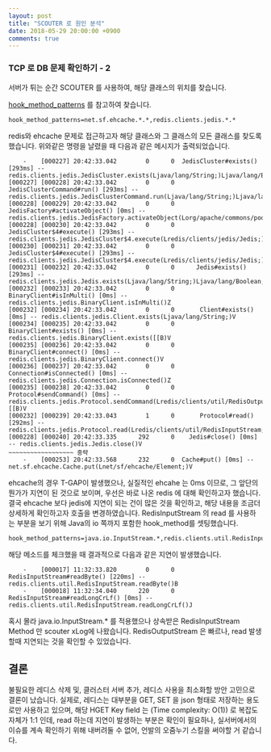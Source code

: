 ```yaml
---
layout: post
title: "SCOUTER 로 원인 분석"
date: 2018-05-29 20:00:00 +0900
comments: true
---
```


### TCP 로 DB 문제 확인하기 - 2

서버가 튀는 순간 SCOUTER 를 사용하여, 해당 클래스의 위치를 찾습니다.

[hook_method_patterns](https://github.com/scouter-project/scouter/blob/master/scouter.document/use-case/Method-Profiling_kr.md)
를 참고하여 찾습니다.

```
hook_method_patterns=net.sf.ehcache.*.*,redis.clients.jedis.*.*
```
redis와 ehcache 문제로 접근하고자 해당 클래스와 그 클래스의 모든 클래스를 찾도록 했습니다.
위와같은 명령을 날렸을 때 다음과 같은 메시지가 출력되었습니다.
```
    -    [000227] 20:42:33.042        0      0  JedisCluster#exists() [293ms] -- redis.clients.jedis.JedisCluster.exists(Ljava/lang/String;)Ljava/lang/Boolean;
[000227] [000228] 20:42:33.042        0      0   JedisClusterCommand#run() [293ms] -- redis.clients.jedis.JedisClusterCommand.run(Ljava/lang/String;)Ljava/lang/Object;
[000228] [000229] 20:42:33.042        0      0    JedisFactory#activateObject() [0ms] -- redis.clients.jedis.JedisFactory.activateObject(Lorg/apache/commons/pool2/PooledObject;)V
[000228] [000230] 20:42:33.042        0      0    JedisCluster$4#execute() [293ms] -- redis.clients.jedis.JedisCluster$4.execute(Lredis/clients/jedis/Jedis;)Ljava/lang/Object;
[000230] [000231] 20:42:33.042        0      0     JedisCluster$4#execute() [293ms] -- redis.clients.jedis.JedisCluster$4.execute(Lredis/clients/jedis/Jedis;)Ljava/lang/Boolean;
[000231] [000232] 20:42:33.042        0      0      Jedis#exists() [293ms] -- redis.clients.jedis.Jedis.exists(Ljava/lang/String;)Ljava/lang/Boolean;
[000232] [000233] 20:42:33.042        0      0       BinaryClient#isInMulti() [0ms] -- redis.clients.jedis.BinaryClient.isInMulti()Z
[000232] [000234] 20:42:33.042        0      0       Client#exists() [0ms] -- redis.clients.jedis.Client.exists(Ljava/lang/String;)V
[000234] [000235] 20:42:33.042        0      0        BinaryClient#exists() [0ms] -- redis.clients.jedis.BinaryClient.exists([[B)V
[000235] [000236] 20:42:33.042        0      0         BinaryClient#connect() [0ms] -- redis.clients.jedis.BinaryClient.connect()V
[000236] [000237] 20:42:33.042        0      0          Connection#isConnected() [0ms] -- redis.clients.jedis.Connection.isConnected()Z
[000235] [000238] 20:42:33.042        0      0         Protocol#sendCommand() [0ms] -- redis.clients.jedis.Protocol.sendCommand(Lredis/clients/util/RedisOutputStream;Lredis/clients/jedis/Protocol$Command;[[B)V
[000232] [000239] 20:42:33.043        1      0       Protocol#read() [292ms] -- redis.clients.jedis.Protocol.read(Lredis/clients/util/RedisInputStream;)Ljava/lang/Object;
[000228] [000240] 20:42:33.335      292      0    Jedis#close() [0ms] -- redis.clients.jedis.Jedis.close()V
~~~~~~~~~~~~~~~~~~ 중략
    -    [000253] 20:42:33.568      232      0  Cache#put() [0ms] -- net.sf.ehcache.Cache.put(Lnet/sf/ehcache/Element;)V
```

ehcache의 경우 T-GAP이 발생했으나, 실질적인 ehcahe 는 0ms 이므로, 그 앞단의 뭔가가 지연이 된 것으로 보이며,
우선은 바로 나온 redis 에 대해 확인하고자 했습니다.
결국 ehcache 보다 jedis에 지연이 되는 건이 많은 것을 확인하고, 해당 내용을 조금더 상세하게 확인하고자 호출을 변경하였습니다.
RedisInputStream 의 read 를 사용하는 부분을 보기 위해 Java의 io 쪽까지 포함한 hook_method를 셋팅했습니다.

```
hook_method_patterns=java.io.InputStream.*,redis.clients.util.RedisInputStream.*,redis.clients.util.RedisOutputStream.*,java.io.OutputStream.*
```

해당 메소드를 체크했을 때 결과적으로 다음과 같은 지연이 발생했습니다.

```
    -    [000017] 11:32:33.820        0      0  RedisInputStream#readByte() [220ms] -- redis.clients.util.RedisInputStream.readByte()B
    -    [000018] 11:32:34.040      220      0  RedisInputStream#readLongCrLf() [0ms] -- redis.clients.util.RedisInputStream.readLongCrLf()J
```

혹시 몰라 java.io.InputStream.* 를 적용했으나 상속받은 RedisInputStream Method 만 scouter xLog에 나왔습니다.
RedisOutputStream 은 빠르나, read 발생할때 지연되는 것을 확인할 수 있었습니다.

결론
---
불필요한 레디스 삭제 및, 클러스터 서버 추가, 레디스 사용을 최소화할 방안 고민으로 결론이 났습니다.
실제로, 레디스는 대부분을 GET, SET 을 json 형태로 저장하는 용도로만 사용하고 있으며,
해당 HGET Key field 는 (Time complexity: O(1)) 로 복잡도 자체가 1:1 인데, read 하는데 지연이 발생하는 부분은 확인이 필요하나,
실서버에서의 이슈를 계속 확인하기 위해 내버려둘 수 없어, 언발의 오줌누기 스킬을 써야할 거 같습니다.
